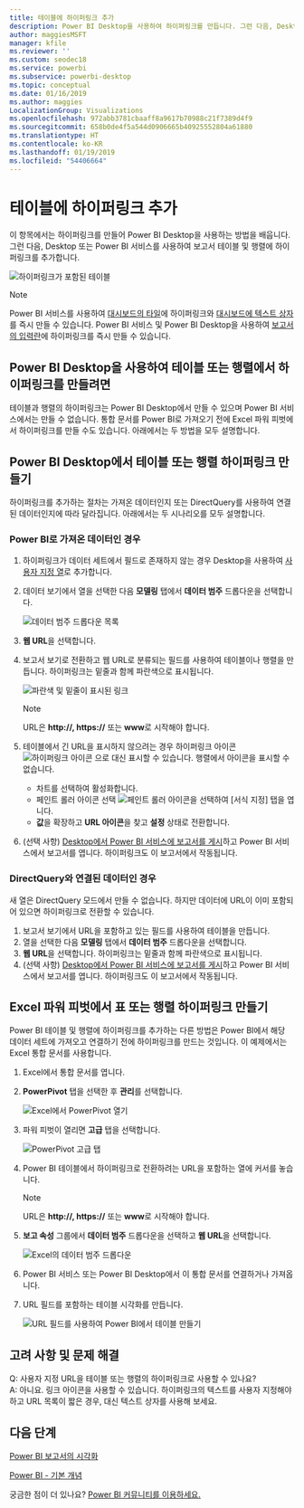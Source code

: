 ```yaml
---
title: 테이블에 하이퍼링크 추가
description: Power BI Desktop을 사용하여 하이퍼링크를 만듭니다. 그런 다음, Desktop 또는 Power BI 서비스를 사용하여 보고서 테이블 및 행렬에 하이퍼링크를 추가합니다.
author: maggiesMSFT
manager: kfile
ms.reviewer: ''
ms.custom: seodec18
ms.service: powerbi
ms.subservice: powerbi-desktop
ms.topic: conceptual
ms.date: 01/16/2019
ms.author: maggies
LocalizationGroup: Visualizations
ms.openlocfilehash: 972abb3781cbaaff8a9617b70988c21f7389d4f9
ms.sourcegitcommit: 658b0de4f5a544d0906665b40925552804a61880
ms.translationtype: HT
ms.contentlocale: ko-KR
ms.lasthandoff: 01/19/2019
ms.locfileid: "54406664"
---
```

# <a name="add-hyperlinks-to-a-table"></a>테이블에 하이퍼링크 추가
이 항목에서는 하이퍼링크를 만들어 Power BI Desktop을 사용하는 방법을 배웁니다. 그런 다음, Desktop 또는 Power BI 서비스를 사용하여 보고서 테이블 및 행렬에 하이퍼링크를 추가합니다. 

![하이퍼링크가 포함된 테이블](media/power-bi-hyperlinks-in-tables/hyperlinkedtable.png)

> [!NOTE]
> Power BI 서비스를 사용하여 [대시보드의 타일](service-dashboard-edit-tile.md)에 하이퍼링크와 [대시보드에 텍스트 상자](service-dashboard-add-widget.md)를 즉시 만들 수 있습니다. Power BI 서비스 및 Power BI Desktop을 사용하여 [보고서의 입력란](service-add-hyperlink-to-text-box.md)에 하이퍼링크를 즉시 만들 수 있습니다.
> 

## <a name="to-create-a-hyperlink-in-a-table-or-matrix-using-power-bi-desktop"></a>Power BI Desktop을 사용하여 테이블 또는 행렬에서 하이퍼링크를 만들려면
테이블과 행렬의 하이퍼링크는 Power BI Desktop에서 만들 수 있으며 Power BI 서비스에서는 만들 수 없습니다. 통합 문서를 Power BI로 가져오기 전에 Excel 파워 피벗에서 하이퍼링크를 만들 수도 있습니다. 아래에서는 두 방법을 모두 설명합니다.

## <a name="create-a-table-or-matrix-hyperlink-in-power-bi-desktop"></a>Power BI Desktop에서 테이블 또는 행렬 하이퍼링크 만들기
하이퍼링크를 추가하는 절차는 가져온 데이터인지 또는 DirectQuery를 사용하여 연결된 데이터인지에 따라 달라집니다. 아래에서는 두 시나리오를 모두 설명합니다.

### <a name="for-data-imported-into-power-bi"></a>Power BI로 가져온 데이터인 경우
1. 하이퍼링크가 데이터 세트에서 필드로 존재하지 않는 경우 Desktop을 사용하여 [사용자 지정 열](desktop-common-query-tasks.md)로 추가합니다.
2. 데이터 보기에서 열을 선택한 다음 **모델링** 탭에서 **데이터 범주** 드롭다운을 선택합니다.
   
    ![데이터 범주 드롭다운 목록](media/power-bi-hyperlinks-in-tables/pbi_data_category.png)
3. **웹 URL**을 선택합니다.
4. 보고서 보기로 전환하고 웹 URL로 분류되는 필드를 사용하여 테이블이나 행렬을 만듭니다. 하이퍼링크는 밑줄과 함께 파란색으로 표시됩니다.

    ![파란색 및 밑줄이 표시된 링크](media/power-bi-hyperlinks-in-tables/power-bi-table-with-hyperlinks2.png)

    > [!NOTE]
    > URL은 **http://, https://** 또는 **www**로 시작해야 합니다.
    >
   
1. 테이블에서 긴 URL을 표시하지 않으려는 경우 하이퍼링크 아이콘  ![하이퍼링크 아이콘](media/power-bi-hyperlinks-in-tables/power-bi-hyperlink-icon.png) 으로 대신 표시할 수 있습니다. 행렬에서 아이콘을 표시할 수 없습니다.
   
   * 차트를 선택하여 활성화합니다.
   * 페인트 롤러 아이콘 선택 ![페인트 롤러 아이콘](media/power-bi-hyperlinks-in-tables/power-bi-paintroller.png)을 선택하여 [서식 지정] 탭을 엽니다.
   * **값**을 확장하고 **URL 아이콘**을 찾고 **설정** 상태로 전환합니다.
6. (선택 사항) [Desktop에서 Power BI 서비스에 보고서를 게시](guided-learning/publishingandsharing.yml?tutorial-step=2)하고 Power BI 서비스에서 보고서를 엽니다. 하이퍼링크도 이 보고서에서 작동됩니다.

### <a name="for-data-connected-with-directquery"></a>DirectQuery와 연결된 데이터인 경우
새 열은 DirectQuery 모드에서 만들 수 없습니다.  하지만 데이터에 URL이 이미 포함되어 있으면 하이퍼링크로 전환할 수 있습니다.

1. 보고서 보기에서 URL을 포함하고 있는 필드를 사용하여 테이블을 만듭니다.
2. 열을 선택한 다음 **모델링** 탭에서 **데이터 범주** 드롭다운을 선택합니다.
3. **웹 URL**을 선택합니다. 하이퍼링크는 밑줄과 함께 파란색으로 표시됩니다.
4. (선택 사항) [Desktop에서 Power BI 서비스에 보고서를 게시](guided-learning/publishingandsharing.yml?tutorial-step=2)하고 Power BI 서비스에서 보고서를 엽니다. 하이퍼링크도 이 보고서에서 작동됩니다.

## <a name="create-a-table-or-matrix-hyperlink-in-excel-power-pivot"></a>Excel 파워 피벗에서 표 또는 행렬 하이퍼링크 만들기
Power BI 테이블 및 행렬에 하이퍼링크를 추가하는 다른 방법은 Power BI에서 해당 데이터 세트에 가져오고 연결하기 전에 하이퍼링크를 만드는 것입니다. 이 예제에서는 Excel 통합 문서를 사용합니다.

1. Excel에서 통합 문서를 엽니다.
2. **PowerPivot** 탭을 선택한 후 **관리**를 선택합니다.
   
   ![Excel에서 PowerPivot 열기](media/power-bi-hyperlinks-in-tables/createhyperlinkinpowerpivot2.png)
1. 파워 피벗이 열리면 **고급** 탭을 선택합니다.
   
   ![PowerPivot 고급 탭](media/power-bi-hyperlinks-in-tables/createhyperlinkinpowerpivot3.png)
4. Power BI 테이블에서 하이퍼링크로 전환하려는 URL을 포함하는 열에 커서를 놓습니다.
   
   > [!NOTE]
   > URL은 **http://, https://** 또는 **www**로 시작해야 합니다.
   > 
5. **보고 속성** 그룹에서 **데이터 범주** 드롭다운을 선택하고 **웹 URL**을 선택합니다. 
   
   ![Excel의 데이터 범주 드롭다운](media/power-bi-hyperlinks-in-tables/createhyperlinksnew.png)

6. Power BI 서비스 또는 Power BI Desktop에서 이 통합 문서를 연결하거나 가져옵니다.
7. URL 필드를 포함하는 테이블 시각화를 만듭니다.
   
   ![URL 필드를 사용하여 Power BI에서 테이블 만들기](media/power-bi-hyperlinks-in-tables/hyperlinksintables.gif)

## <a name="considerations-and-troubleshooting"></a>고려 사항 및 문제 해결
Q: 사용자 지정 URL을 테이블 또는 행렬의 하이퍼링크로 사용할 수 있나요?    
A: 아니요. 링크 아이콘을 사용할 수 있습니다. 하이퍼링크의 텍스트를 사용자 지정해야 하고 URL 목록이 짧은 경우, 대신 텍스트 상자를 사용해 보세요.


## <a name="next-steps"></a>다음 단계
[Power BI 보고서의 시각화](visuals/power-bi-report-visualizations.md)

[Power BI - 기본 개념](consumer/end-user-basic-concepts.md)

궁금한 점이 더 있나요? [Power BI 커뮤니티를 이용하세요.](http://community.powerbi.com/)

